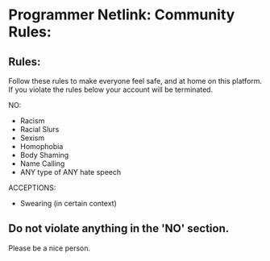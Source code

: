 # Programmer Netlink: Community Rules:

## Rules:
Follow these rules to make everyone feel safe, and at home on this platform. If you violate the rules below your account will be terminated.

NO:
* Racism
* Racial Slurs
* Sexism
* Homophobia
* Body Shaming
* Name Calling
* ANY type of ANY hate speech

ACCEPTIONS:
* Swearing (in certain context)

## Do not violate anything in the 'NO' section.

Please be a nice person.